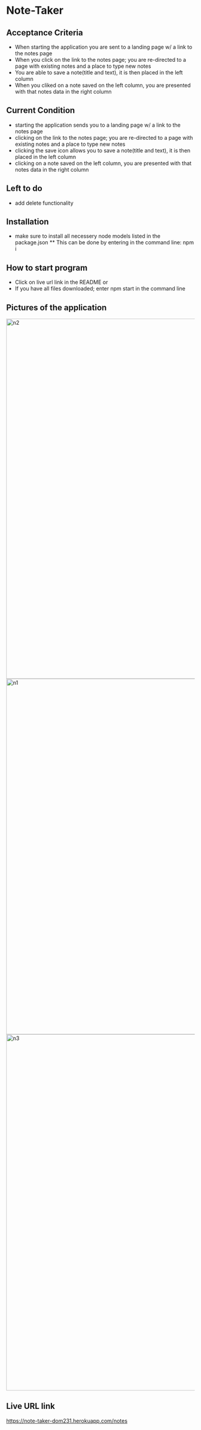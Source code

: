 # Note-Taker

## Acceptance Criteria
* When starting the application you are sent to a landing page w/ a link to the notes page
* When you click on the link to the notes page; you are re-directed to a page with existing notes and a place to type new notes
* You are able to save a note(title and text), it is then placed in the left column
* When you cliked on a note saved on the left column, you are presented with that notes data in the right column

## Current Condition
*  starting the application sends you to a landing page w/ a link to the notes page
* clicking on the link to the notes page; you are re-directed to a page with existing notes and a place to type new notes
* clicking the save icon allows you to save a note(title and text), it is then placed in the left column
* clicking on a note saved on the left column, you are presented with that notes data in the right column

## Left to do
* add delete functionality

## Installation
 * make sure to install all necessery node models listed in the package.json
 ** This can be done by entering in the command line: npm i
## How to start program
* Click on live url link in the README or 
* If you have all files downloaded; enter npm start in the command line


## Pictures of the application
<img width="960" alt="n2" src="https://user-images.githubusercontent.com/114959233/210708982-916ddb78-23e1-4283-aead-1bb6d37ef077.PNG">
<img width="948" alt="n1" src="https://user-images.githubusercontent.com/114959233/210708993-85d82b2b-d652-4085-880c-5f9c0faa203c.PNG">
<img width="950" alt="n3" src="https://user-images.githubusercontent.com/114959233/210709001-ef4d93b0-7e88-4c99-b4a4-4c620ba11c01.PNG">

## Live URL link
https://note-taker-dom231.herokuapp.com/notes
